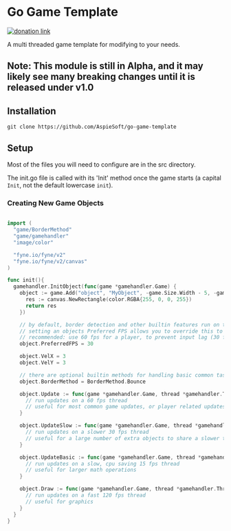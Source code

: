 # Go Game Template

[![donation link](https://img.shields.io/badge/buy%20me%20a%20coffee-paypal-blue)](https://paypal.me/shaynejrtaylor?country.x=US&locale.x=en_US)

A multi threaded game template for modifying to your needs.

## Note: This module is still in Alpha, and it may likely see many breaking changes until it is released under v1.0

## Installation

```shell script
git clone https://github.com/AspieSoft/go-game-template
```

## Setup

Most of the files you will need to configure are in the src directory.

The init.go file is called with its 'Init' method once the game starts (a capital `Init`, not the default lowercase `init`).

### Creating New Game Objects

```go

import (
  "game/BorderMethod"
  "game/gamehandler"
  "image/color"

  "fyne.io/fyne/v2"
  "fyne.io/fyne/v2/canvas"
)

func init(){
  gamehandler.InitObject(func(game *gamehandler.Game) {
    object := game.Add("object", "MyObject", -game.Size.Width - 5, -game.Size.Height - 5, 5, 5, func(game *gamehandler.Game) fyne.CanvasObject {
      res := canvas.NewRectangle(color.RGBA{255, 0, 0, 255})
      return res
    })

    // by default, border detection and other builtin features run on the 120 fps draw method
    // setting an objects Preferred FPS allows you to override this to use a slower thread if needed
    // recommended: use 60 fps for a player, to prevent input lag (30 fps works better for entities)
    object.PreferredFPS = 30

    object.VelX = 3
    object.VelY = 3

    // there are optional builtin methods for handling basic common tasks
    object.BorderMethod = BorderMethod.Bounce

    object.Update := func(game *gamehandler.Game, thread *gamehandler.ThreadInfo) {
      // run updates on a 60 fps thread
      // useful for most common game updates, or player related updates with less lag
    }

    object.UpdateSlow := func(game *gamehandler.Game, thread *gamehandler.ThreadInfo) {
      // run updates on a slower 30 fps thread
      // useful for a large number of extra objects to share a slower thread
    }

    object.UpdateBasic := func(game *gamehandler.Game, thread *gamehandler.ThreadInfo) {
      // run updates on a slow, cpu saving 15 fps thread
      // useful for larger math operations
    }

    object.Draw := func(game *gamehandler.Game, thread *gamehandler.ThreadInfo) {
      // run updates on a fast 120 fps thread
      // useful for graphics
    }
  }
}

```
